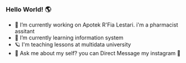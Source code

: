 ### Hello World! 🌎


<!-- **Lams1604/Lams1604** is a ✨ _special_ ✨ repository because its `README.md` (this file) appears on your GitHub profile.

Here are some ideas to get you started:
 -->
- 🔭 I’m currently working on Apotek R'Fia Lestari. i'm a pharmacist assitant
- 🌱 I’m currently learning information system
- 🪐 I'm teaching lessons at multidata university
- 💬 Ask me about my self? you can Direct Message my instagram 🌝


